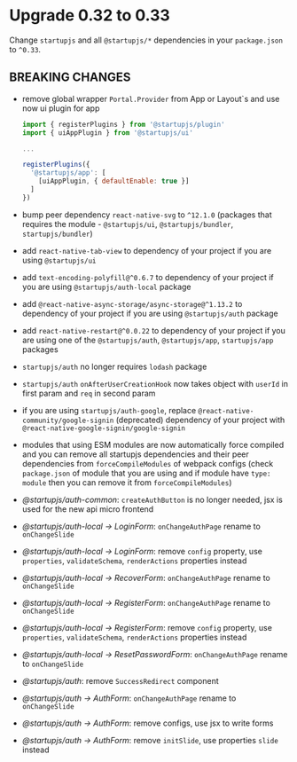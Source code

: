 # Upgrade 0.32 to 0.33

Change `startupjs` and all `@startupjs/*` dependencies in your `package.json` to `^0.33`.

## BREAKING CHANGES

- remove global wrapper `Portal.Provider` from App or Layout`s and use now ui plugin for app

  ```js
  import { registerPlugins } from '@startupjs/plugin'
  import { uiAppPlugin } from '@startupjs/ui'

  ...

  registerPlugins({
    '@startupjs/app': [
      [uiAppPlugin, { defaultEnable: true }]
    ]
  })
  ```

- bump peer dependency `react-native-svg` to `^12.1.0` (packages that requires the module - `@startupjs/ui`, `@startupjs/bundler`, `startupjs/bundler`)

- add `react-native-tab-view` to dependency of your project if you are using `@startupjs/ui`

- add `text-encoding-polyfill@^0.6.7` to dependency of your project if you are using `@startupjs/auth-local` package

- add `@react-native-async-storage/async-storage@^1.13.2` to dependency of your project if you are using `@startupjs/auth` package

- add `react-native-restart@^0.0.22` to dependency of your project if you are using one of the `@startupjs/auth`, `@startupjs/app`, `startupjs/app` packages

- `startupjs/auth` no longer requires `lodash` package

- `startupjs/auth` `onAfterUserCreationHook` now takes object with `userId` in first param and `req` in second param

- if you are using `startupjs/auth-google`, replace `@react-native-community/google-signin` (deprecated) dependency of your project with `@react-native-google-signin/google-signin`

- modules that using ESM modules are now automatically force compiled and you can remove all startupjs dependencies and their peer dependencies from `forceCompileModules` of webpack configs (check `package.json` of module that you are using and if module have `type: module` then you can remove it from `forceCompileModules`)

- *@startupjs/auth-common*: `createAuthButton` is no longer needed, jsx is used for the new api micro frontend

- *@startupjs/auth-local -> LoginForm*: `onChangeAuthPage` rename to `onChangeSlide`

- *@startupjs/auth-local -> LoginForm*: remove `config` property, use `properties`, `validateSchema`, `renderActions` properties instead

- *@startupjs/auth-local -> RecoverForm*: `onChangeAuthPage` rename to `onChangeSlide`

- *@startupjs/auth-local -> RegisterForm*: `onChangeAuthPage` rename to `onChangeSlide`

- *@startupjs/auth-local -> RegisterForm*: remove `config` property, use `properties`, `validateSchema`, `renderActions` properties instead

- *@startupjs/auth-local -> ResetPasswordForm*: `onChangeAuthPage` rename to `onChangeSlide`

- *@startupjs/auth*: remove `SuccessRedirect` component

- *@startupjs/auth -> AuthForm*: `onChangeAuthPage` rename to `onChangeSlide`

- *@startupjs/auth -> AuthForm*: remove configs, use jsx to write forms

- *@startupjs/auth -> AuthForm*: remove `initSlide`, use properties `slide` instead
